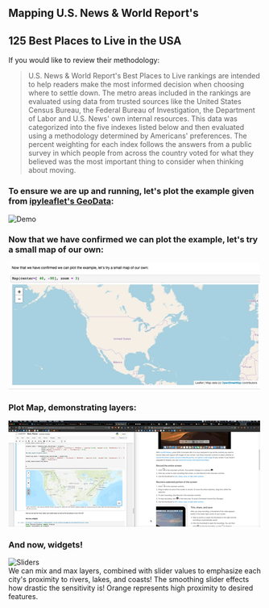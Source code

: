 ## Mapping U.S. News & World Report's
## 125 Best Places to Live in the USA

If you would like to review their methodology:

> U.S. News & World Report's Best Places to Live rankings are intended to help readers make the most informed decision when choosing where to settle down. The metro areas included in the rankings are evaluated using data from trusted sources like the United States Census Bureau, the Federal Bureau of Investigation, the Department of Labor and U.S. News' own internal resources. This data was categorized into the five indexes listed below and then evaluated using a methodology determined by Americans' preferences. The percent weighting for each index follows the answers from a public survey in which people from across the country voted for what they believed was the most important thing to consider when thinking about moving.


### To ensure we are up and running, let's plot the example given from [ipyleaflet's GeoData](https://ipyleaflet.readthedocs.io/en/latest/api_reference/geodata.html#example):
![Demo](Demo.mov.gif)

### Now that we have confirmed we can plot the example, let's try a small map of our own:
![Example](Example.mov.gif)

### Plot Map, demonstrating layers:
![Layers](Layers.mov.gif)

### And now, widgets!
![Sliders](Sliders.mov.gif)  
We can mix and max layers, combined with slider values to emphasize each city's proximity to rivers, lakes, and coasts! The smoothing slider effects how drastic the sensitivity is! Orange represents high proximity to desired features.